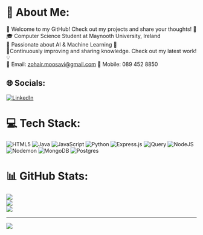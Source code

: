 # 💫 About Me:
🌟 Welcome to my GitHub! Check out my projects and share your thoughts! 🚀<br>🎓 Computer Science Student at Maynooth University, Ireland<br>🤖 Passionate about AI & Machine Learning 🧠<br>🔧Continuously improving and sharing knowledge. Check out my latest work! 💡 <br>📧 Email: zohair.moosavi@gmail.com  📱 Mobile: 089 452 8850<br>


## 🌐 Socials:
[![LinkedIn](https://img.shields.io/badge/LinkedIn-%230077B5.svg?logo=linkedin&logoColor=white)](https://linkedin.com/in/https://www.linkedin.com/in/zohair-moosavi-22161b288?lipi=urn%3Ali%3Apage%3Ad_flagship3_profile_view_base_contact_details%3BFOCebzT7RAKNvqVKwWvN6A%3D%3D) 

# 💻 Tech Stack:
![HTML5](https://img.shields.io/badge/html5-%23E34F26.svg?style=for-the-badge&logo=html5&logoColor=white) ![Java](https://img.shields.io/badge/java-%23ED8B00.svg?style=for-the-badge&logo=openjdk&logoColor=white) ![JavaScript](https://img.shields.io/badge/javascript-%23323330.svg?style=for-the-badge&logo=javascript&logoColor=%23F7DF1E) ![Python](https://img.shields.io/badge/python-3670A0?style=for-the-badge&logo=python&logoColor=ffdd54) ![Express.js](https://img.shields.io/badge/express.js-%23404d59.svg?style=for-the-badge&logo=express&logoColor=%2361DAFB) ![jQuery](https://img.shields.io/badge/jquery-%230769AD.svg?style=for-the-badge&logo=jquery&logoColor=white) ![NodeJS](https://img.shields.io/badge/node.js-6DA55F?style=for-the-badge&logo=node.js&logoColor=white) ![Nodemon](https://img.shields.io/badge/NODEMON-%23323330.svg?style=for-the-badge&logo=nodemon&logoColor=%BBDEAD) ![MongoDB](https://img.shields.io/badge/MongoDB-%234ea94b.svg?style=for-the-badge&logo=mongodb&logoColor=white) ![Postgres](https://img.shields.io/badge/postgres-%23316192.svg?style=for-the-badge&logo=postgresql&logoColor=white)
# 📊 GitHub Stats:
![](https://github-readme-stats.vercel.app/api?username=Zohair23&theme=dark&hide_border=true&include_all_commits=false&count_private=false)<br/>
![](https://github-readme-streak-stats.herokuapp.com/?user=Zohair23&theme=dark&hide_border=true)<br/>
![](https://github-readme-stats.vercel.app/api/top-langs/?username=Zohair23&theme=dark&hide_border=true&include_all_commits=false&count_private=false&layout=compact)

---
[![](https://visitcount.itsvg.in/api?id=Zohair23&icon=9&color=8)](https://visitcount.itsvg.in)

<!-- Proudly created with GPRM ( https://gprm.itsvg.in ) -->
